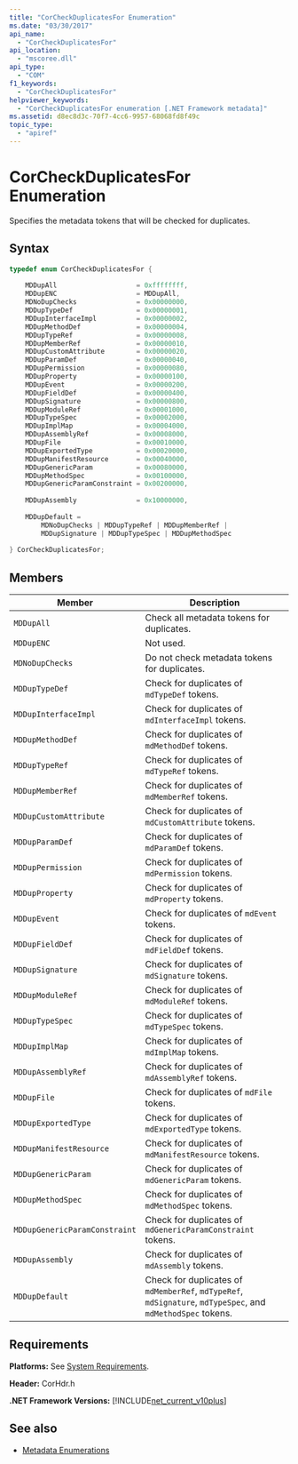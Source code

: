 ```yaml
---
title: "CorCheckDuplicatesFor Enumeration"
ms.date: "03/30/2017"
api_name: 
  - "CorCheckDuplicatesFor"
api_location: 
  - "mscoree.dll"
api_type: 
  - "COM"
f1_keywords: 
  - "CorCheckDuplicatesFor"
helpviewer_keywords: 
  - "CorCheckDuplicatesFor enumeration [.NET Framework metadata]"
ms.assetid: d8ec8d3c-70f7-4cc6-9957-68068fd8f49c
topic_type: 
  - "apiref"
---
```

# CorCheckDuplicatesFor Enumeration
Specifies the metadata tokens that will be checked for duplicates.  
  
## Syntax  
  
```cpp  
typedef enum CorCheckDuplicatesFor {  
  
    MDDupAll                    = 0xffffffff,  
    MDDupENC                    = MDDupAll,  
    MDNoDupChecks               = 0x00000000,  
    MDDupTypeDef                = 0x00000001,  
    MDDupInterfaceImpl          = 0x00000002,  
    MDDupMethodDef              = 0x00000004,  
    MDDupTypeRef                = 0x00000008,  
    MDDupMemberRef              = 0x00000010,  
    MDDupCustomAttribute        = 0x00000020,  
    MDDupParamDef               = 0x00000040,  
    MDDupPermission             = 0x00000080,  
    MDDupProperty               = 0x00000100,  
    MDDupEvent                  = 0x00000200,  
    MDDupFieldDef               = 0x00000400,  
    MDDupSignature              = 0x00000800,  
    MDDupModuleRef              = 0x00001000,  
    MDDupTypeSpec               = 0x00002000,  
    MDDupImplMap                = 0x00004000,  
    MDDupAssemblyRef            = 0x00008000,  
    MDDupFile                   = 0x00010000,  
    MDDupExportedType           = 0x00020000,  
    MDDupManifestResource       = 0x00040000,  
    MDDupGenericParam           = 0x00080000,  
    MDDupMethodSpec             = 0x00100000,  
    MDDupGenericParamConstraint = 0x00200000,  
  
    MDDupAssembly               = 0x10000000,  
  
    MDDupDefault =
        MDNoDupChecks | MDDupTypeRef | MDDupMemberRef |
        MDDupSignature | MDDupTypeSpec | MDDupMethodSpec  
  
} CorCheckDuplicatesFor;  
```  
  
## Members  
  
|Member|Description|  
|------------|-----------------|  
|`MDDupAll`|Check all metadata tokens for duplicates.|  
|`MDDupENC`|Not used.|  
|`MDNoDupChecks`|Do not check metadata tokens for duplicates.|  
|`MDDupTypeDef`|Check for duplicates of `mdTypeDef` tokens.|  
|`MDDupInterfaceImpl`|Check for duplicates of `mdInterfaceImpl` tokens.|  
|`MDDupMethodDef`|Check for duplicates of `mdMethodDef` tokens.|  
|`MDDupTypeRef`|Check for duplicates of `mdTypeRef` tokens.|  
|`MDDupMemberRef`|Check for duplicates of `mdMemberRef` tokens.|  
|`MDDupCustomAttribute`|Check for duplicates of `mdCustomAttribute` tokens.|  
|`MDDupParamDef`|Check for duplicates of `mdParamDef` tokens.|  
|`MDDupPermission`|Check for duplicates of `mdPermission` tokens.|  
|`MDDupProperty`|Check for duplicates of `mdProperty` tokens.|  
|`MDDupEvent`|Check for duplicates of `mdEvent` tokens.|  
|`MDDupFieldDef`|Check for duplicates of `mdFieldDef` tokens.|  
|`MDDupSignature`|Check for duplicates of `mdSignature` tokens.|  
|`MDDupModuleRef`|Check for duplicates of `mdModuleRef` tokens.|  
|`MDDupTypeSpec`|Check for duplicates of `mdTypeSpec` tokens.|  
|`MDDupImplMap`|Check for duplicates of `mdImplMap` tokens.|  
|`MDDupAssemblyRef`|Check for duplicates of `mdAssemblyRef` tokens.|  
|`MDDupFile`|Check for duplicates of `mdFile` tokens.|  
|`MDDupExportedType`|Check for duplicates of `mdExportedType` tokens.|  
|`MDDupManifestResource`|Check for duplicates of `mdManifestResource` tokens.|  
|`MDDupGenericParam`|Check for duplicates of `mdGenericParam` tokens.|  
|`MDDupMethodSpec`|Check for duplicates of `mdMethodSpec` tokens.|  
|`MDDupGenericParamConstraint`|Check for duplicates of `mdGenericParamConstraint` tokens.|  
|`MDDupAssembly`|Check for duplicates of `mdAssembly` tokens.|  
|`MDDupDefault`|Check for duplicates of `mdMemberRef`, `mdTypeRef`, `mdSignature`, `mdTypeSpec`, and `mdMethodSpec` tokens.|  
  
## Requirements  
 **Platforms:** See [System Requirements](../../get-started/system-requirements.md).  
  
 **Header:** CorHdr.h  
  
 **.NET Framework Versions:** [!INCLUDE[net_current_v10plus](../../../../includes/net-current-v10plus-md.md)]  
  
## See also

- [Metadata Enumerations](metadata-enumerations.md)
